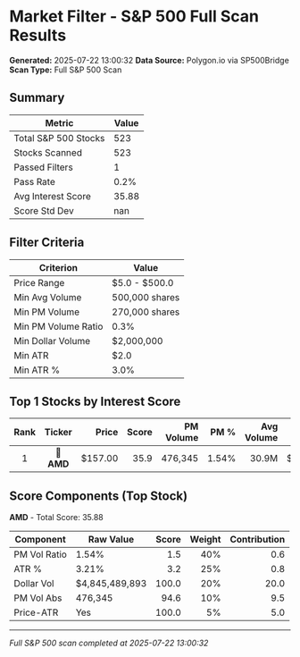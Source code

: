 # Market Filter - S&P 500 Full Scan Results

**Generated:** 2025-07-22 13:00:32
**Data Source:** Polygon.io via SP500Bridge
**Scan Type:** Full S&P 500 Scan

## Summary

| Metric | Value |
|--------|-------|
| Total S&P 500 Stocks | 523 |
| Stocks Scanned | 523 |
| Passed Filters | 1 |
| Pass Rate | 0.2% |
| Avg Interest Score | 35.88 |
| Score Std Dev | nan |

## Filter Criteria

| Criterion | Value |
|-----------|-------|
| Price Range | $5.0 - $500.0 |
| Min Avg Volume | 500,000 shares |
| Min PM Volume | 270,000 shares |
| Min PM Volume Ratio | 0.3% |
| Min Dollar Volume | $2,000,000 |
| Min ATR | $2.0 |
| Min ATR % | 3.0% |

## Top 1 Stocks by Interest Score

| Rank | Ticker | Price | Score | PM Volume | PM % | Avg Volume | ATR | ATR % | $ Volume |
|:----:|:------:|------:|------:|----------:|-----:|-----------:|----:|------:|---------:|
| 1 | 🥇 **AMD** | $157.00 | 35.9 | 476,345 | 1.54% | 30.9M | $5.04 | 3.21% | $4845.5M |

## Score Components (Top Stock)

**AMD** - Total Score: 35.88

| Component | Raw Value | Score | Weight | Contribution |
|-----------|-----------|------:|-------:|-------------:|
| PM Vol Ratio | 1.54% | 1.5 | 40% | 0.6 |
| ATR % | 3.21% | 3.2 | 25% | 0.8 |
| Dollar Vol | $4,845,489,893 | 100.0 | 20% | 20.0 |
| PM Vol Abs | 476,345 | 94.6 | 10% | 9.5 |
| Price-ATR | Yes | 100.0 | 5% | 5.0 |

---
*Full S&P 500 scan completed at 2025-07-22 13:00:32*
